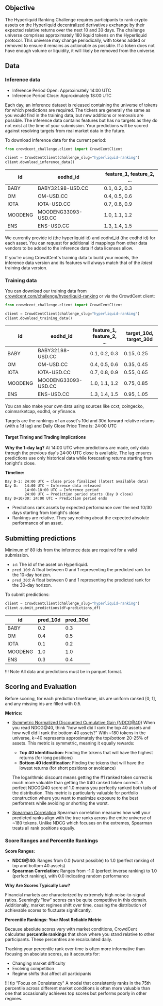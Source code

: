 ## Objective
The Hyperliquid Ranking Challenge requires participants to rank crypto assets on the Hyperliquid decentralized derivatives exchange by their expected relative returns over the next 10 and 30 days. The challenge universe comprises approximately 180 liquid tokens on the Hyperliquid protocol. This universe may change periodically, with tokens added or removed to ensure it remains as actionable as possible. If a token does not have enough volume or liquidity, it will likely be removed from the universe.

## Data
### Inference data
- Inference Period Open: Approximately 14:00 UTC
- Inference Period Close: Approximately 18:00 UTC

Each day, an inference dataset is released containing the universe of tokens for which predictions are required. The tickers are generally the same as you would find in the training data, but new additions or removals are possible. The inference data contains features but has no targets as they do not exist at the time of your submission. Your predictions will be scored against resolving targets from real market data in the future.

To download inference data for the current period:
```python
from crowdcent_challenge.client import CrowdCentClient

client = CrowdCentClient(challenge_slug="hyperliquid-ranking")
client.download_inference_data()
```

| id      | eodhd_id              | feature_1, feature_2, ... |
|---------|----------------------|---------------------------|
| BABY    | BABY32198-USD.CC     | 0.1, 0.2, 0.3             |
| OM      | OM-USD.CC            | 0.4, 0.5, 0.6             |
| IOTA    | IOTA-USD.CC          | 0.7, 0.8, 0.9             |
| MOODENG | MOODENG33093-USD.CC  | 1.0, 1.1, 1.2             |
| ENS     | ENS-USD.CC           | 1.3, 1.4, 1.5             |

We currently provide id (the hyperliquid id) and eodhd_id (the eodhd id) for each asset. You can request for additional id mappings from other data vendors to be added to the inference data if data licenses allow.

If you're using CrowdCent's training data to build your models, the inference data version and its features will always match that of the *latest* training data version.

### Training data
You can download our training data from [crowdcent.com/challenge/hyperliquid-ranking](https://crowdcent.com/challenge/hyperliquid-ranking) or via the CrowdCent client:
```python
from crowdcent_challenge.client import CrowdCentClient

client = CrowdCentClient(challenge_slug="hyperliquid-ranking")
client.download_training_data()
```

| id      | eodhd_id              | feature_1, feature_2, ... | target_10d, target_30d |
|---------|----------------------|---------------------------|------------------------|
| BABY    | BABY32198-USD.CC     | 0.1, 0.2, 0.3             | 0.15, 0.25             |
| OM      | OM-USD.CC            | 0.4, 0.5, 0.6             | 0.35, 0.45             |
| IOTA    | IOTA-USD.CC          | 0.7, 0.8, 0.9             | 0.55, 0.65             |
| MOODENG | MOODENG33093-USD.CC  | 1.0, 1.1, 1.2             | 0.75, 0.85             |
| ENS     | ENS-USD.CC           | 1.3, 1.4, 1.5             | 0.95, 1.05             |

You can also make your own data using sources like ccxt, coingecko, coinmarketcap, eodhd, or yfinance.

Targets are the rankings of an asset's 10d and 30d forward relative returns (with a 1d lag) and Daily Close Price Time is: 24:00 UTC 

#### Target Timing and Trading Implications

**Why the 1-day lag?**
At 14:00 UTC when predictions are made, only data through the previous day's 24:00 UTC close is available. The lag ensures predictions use only historical data while forecasting returns starting from tonight's close.

**Timeline:**
```
Day D-1: 24:00 UTC → Close price finalized (latest available data)
Day D:   14:00 UTC → Inference data released
         14:00-18:00 UTC → Inference period
         24:00 UTC → Prediction period starts (Day D close)
Day D+10/30: 24:00 UTC → Prediction period ends
```

- Predictions rank assets by expected performance over the next 10/30 days starting from tonight's close
- Rankings are relative. They say nothing about the expected absolute performance of an asset.

## Submitting predictions
Minimum of 80 ids from the inference data are required for a valid submission. 

- `id`: The id of the asset on Hyperliquid.
- `pred_10d`: A float between 0 and 1 representing the predicted rank for the 10-day horizon.
- `pred_30d`: A float between 0 and 1 representing the predicted rank for the 30-day horizon.


To submit predictions:
```python
client = CrowdCentClient(challenge_slug="hyperliquid-ranking")
client.submit_predictions(df=predictions_df)
```


| id      | pred_10d | pred_30d |
|---------|----------|----------|
| BABY    | 0.2      | 0.3      |
| OM      | 0.4      | 0.5      |
| IOTA    | 0.1      | 0.2      |
| MOODENG | 1.0      | 1.0      |
| ENS     | 0.3      | 0.4      |

!!! Note
    All data and predictions must be in parquet format.

## Scoring and Evaluation
Before scoring, for each prediction timeframe, ids are uniform ranked [0, 1], and any missing ids are filled with 0.5.

**Metrics:**

- [Symmetric Normalized Discounted Cumulative Gain (NDCG@40)](https://docs.crowdcent.com/scoring/#symmetric-normalized-discounted-cumulative-gain-symmetric-ndcgk)
When you read NDCG@40, think "how well did I rank the top 40 assets and how well did I rank the bottom 40 assets?" With ~180 tokens in the universe, k=40 represents approximately the top/bottom 20-25% of assets. This metric is symmetric, meaning it equally rewards:
  - **Top 40 identification**: Finding the tokens that will have the highest returns (for long positions)
  - **Bottom 40 identification**: Finding the tokens that will have the lowest returns (for short positions or avoidance)
  
  The logarithmic discount means getting the #1 ranked token correct is much more valuable than getting the #40 ranked token correct. A perfect NDCG@40 score of 1.0 means you perfectly ranked both tails of the distribution. This metric is particularly valuable for portfolio construction where you want to maximize exposure to the best performers while avoiding or shorting the worst.

- [Spearman Correlation](https://docs.crowdcent.com/scoring/#spearman-correlation)
Spearman correlation measures how well your predicted ranks align with the true ranks across the entire universe of ~180 tokens. Unlike NDCG which focuses on the extremes, Spearman treats all rank positions equally.

### Score Ranges and Percentile Rankings

**Score Ranges:**

- **NDCG@40**: Ranges from 0.0 (worst possible) to 1.0 (perfect ranking of top and bottom 40 assets)
- **Spearman Correlation**: Ranges from -1.0 (perfect inverse ranking) to 1.0 (perfect ranking), with 0.0 indicating random performance

**Why Are Scores Typically Low?**

Financial markets are characterized by extremely high noise-to-signal ratios. Seemingly "low" scores can be quite competitive in this domain. Additionally, market regimes shift over time, causing the distribution of achievable scores to fluctuate significantly.

**Percentile Rankings: Your Most Reliable Metric**

Because absolute scores vary with market conditions, CrowdCent calculates **percentile rankings** that show where you stand relative to other participants. These percentiles are recalculated daily.

Tracking your percentile rank over time is often more informative than focusing on absolute scores, as it accounts for:

- Changing market difficulty
- Evolving competition
- Regime shifts that affect all participants

!!! tip "Focus on Consistency"
    A model that consistently ranks in the 75th percentile across different market conditions is often more valuable than one that occasionally achieves top scores but performs poorly in other regimes.